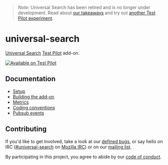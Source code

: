 > *Note:* Universal Search has been retired and is no longer under development. Read about [our takeaways](https://testpilot.firefox.com/experiments/universal-search) and try out [another Test Pilot experiment](https://testpilot.firefox.com).

# universal-search

[Universal Search](https://testpilot.firefox.com/experiments/universal-search) [Test Pilot](https://wiki.mozilla.org/Test_Pilot) add-on.

[![Available on Test Pilot](https://img.shields.io/badge/available_on-Test_Pilot-0996F8.svg)](https://testpilot.firefox.com/experiments/universal-search)


## Documentation

- [Setup](docs/setup.md)
- [Building the add-on](docs/building.md)
- [Metrics](docs/metrics.md)
- [Coding conventions](docs/conventions.md)
- [Pubsub events](docs/events.md)


## Contributing

If you'd like to get involved, take a look at our [defined bugs](https://github.com/mozilla/universal-search/issues?q=is%3Aopen+is%3Aissue+label%3Astatus%3Adefined), or say hello on IRC ([#universal-search](irc://irc.mozilla.org/universal-search) on [Mozilla IRC](https://wiki.mozilla.org/IRC)) or on our [mailing list](https://mail.mozilla.org/listinfo/testpilot-dev).

By participating in this project, you agree to abide by our [code of conduct](./CODE_OF_CONDUCT.md).
